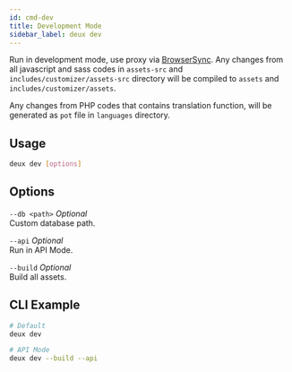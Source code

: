```yaml
---
id: cmd-dev
title: Development Mode
sidebar_label: deux dev
---
```


Run in development mode, use proxy via [BrowserSync](https://browsersync.io/). Any changes from all javascript and sass codes in `assets-src` and `includes/customizer/assets-src` directory will be compiled to `assets` and `includes/customizer/assets`.

Any changes from PHP codes that contains translation function, will be generated as `pot` file in `languages` directory.

## Usage
```bash
deux dev [options]
```

## Options
`--db <path>` *Optional*  
Custom database path.

`--api` *Optional*  
Run in API Mode.

`--build` *Optional*  
Build all assets.

## CLI Example
```bash
# Default
deux dev

# API Mode
deux dev --build --api
```
